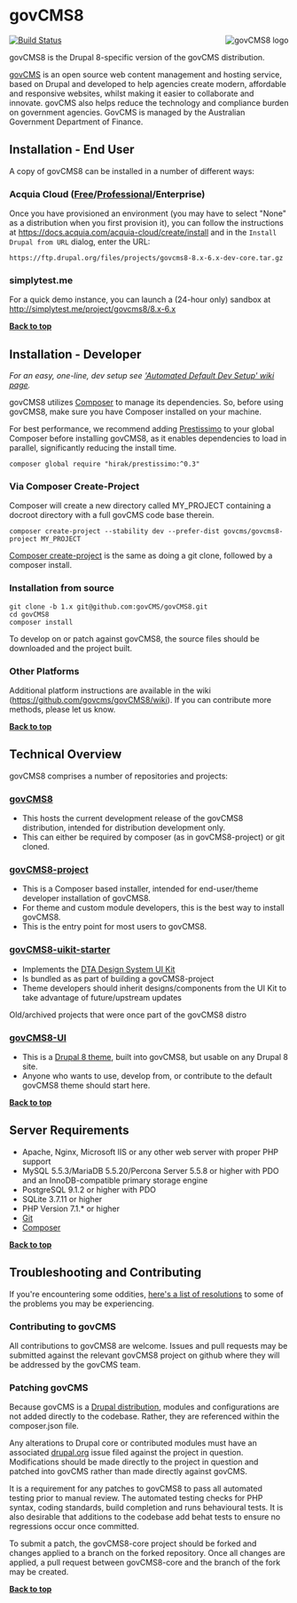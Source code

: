 # govCMS8

<img src="https://www.drupal.org/files/styles/grid-3/public/project-images/govcms8.png" alt="govCMS8 logo" align="right"/>

[![Build Status](https://travis-ci.org/govCMS/govCMS8.svg?branch=1.x)](https://travis-ci.org/govCMS/govCMS8)

govCMS8 is the Drupal 8-specific version of the govCMS distribution.

[govCMS](https://www.govcms.gov.au) is an open source web content management and hosting service, based on Drupal and developed to help agencies create modern, affordable and responsive websites, whilst making it easier to collaborate and innovate. govCMS also helps reduce the technology and compliance burden on government agencies. GovCMS is managed by the Australian Government Department of Finance.

## Installation - End User

A copy of govCMS8 can be installed in a number of different ways:

### Acquia Cloud ([Free](https://insight.acquia.com/free/register)/[Professional](https://www.acquia.com/cloud-pricing#hardware=c3.large&storage=25&subscription=5bc0ff4a-8bea-7ea4-b175-59ba508af636&region=ap-southeast-2)/Enterprise)

Once you have provisioned an environment (you may have to select "None" as a distribution when you first provision it), you can follow the instructions at https://docs.acquia.com/acquia-cloud/create/install and in the `Install Drupal from URL` dialog, enter the URL:

    https://ftp.drupal.org/files/projects/govcms8-8.x-6.x-dev-core.tar.gz

### simplytest.me

For a quick demo instance, you can launch a (24-hour only) sandbox at http://simplytest.me/project/govcms8/8.x-6.x

**[Back to top](#govcms8)**
## Installation - Developer

_For an easy, one-line, dev setup see ['Automated Default Dev Setup' wiki page](https://github.com/govCMS/govCMS8/wiki/Automated-Default-Dev-Setup)._

govCMS8 utilizes [Composer](https://getcomposer.org/) to manage its dependencies. So, before using govCMS8, make sure you have Composer installed on your machine.

For best performance, we recommend adding [Prestissimo](https://github.com/hirak/prestissimo) to your global Composer before installing govCMS8, as it enables dependencies to load in parallel, significantly reducing the install time.

    composer global require "hirak/prestissimo:^0.3"

### Via Composer Create-Project

Composer will create a new directory called MY_PROJECT containing a docroot directory with a full govCMS code base therein.

    composer create-project --stability dev --prefer-dist govcms/govcms8-project MY_PROJECT

[Composer create-project](https://getcomposer.org/doc/03-cli.md#create-project) is the same as doing a git clone, followed by a composer install.

### Installation from source

    git clone -b 1.x git@github.com:govCMS/govCMS8.git
    cd govCMS8
    composer install

To develop on or patch against govCMS8, the source files should be downloaded and the project built.

### Other Platforms

Additional platform instructions are available in the wiki (https://github.com/govcms/govCMS8/wiki).  If you can contribute more methods, please let us know.

**[Back to top](#govcms8)**
## Technical Overview

govCMS8 comprises a number of repositories and projects:

### [govCMS8](https://github.com/govCMS/govCMS8)
* This hosts the current development release of the govCMS8 distribution, intended for distribution development only.
* This can either be required by composer (as in govCMS8-project) or git cloned.

### [govCMS8-project](https://github.com/govCMS/govCMS8-project)
* This is a Composer based installer, intended for end-user/theme developer installation of govCMS8.
* For theme and custom module developers, this is the best way to install govCMS8.
* This is the entry point for most users to govCMS8.

### [govCMS8-uikit-starter](https://github.com/govCMS/govcms8_uikit_starter)
* Implements the [DTA Design System UI Kit](https://designsystem.gov.au/)
* Is bundled as as part of building a govCMS8-project
* Theme developers should inherit designs/components from the UI Kit to take advantage of future/upstream updates

Old/archived projects that were once part of the govCMS8 distro

### [govCMS8-UI](https://github.com/govCMS/govCMS8-ui)
* This is a [Drupal 8 theme](https://www.drupal.org/project/govcms8_ui), built into govCMS8, but usable on any Drupal 8 site.
* Anyone who wants to use, develop from, or contribute to the default govCMS8 theme should start here.

**[Back to top](#govcms8)**
## Server Requirements

* Apache, Nginx, Microsoft IIS or any other web server with proper PHP support
* MySQL 5.5.3/MariaDB 5.5.20/Percona Server 5.5.8 or higher with PDO and an InnoDB-compatible primary storage engine
* PostgreSQL 9.1.2 or higher with PDO
* SQLite 3.7.11 or higher
* PHP Version 7.1.* or higher
* [Git](http://git-scm.com/)
* [Composer](https://getcomposer.org/)

**[Back to top](#govcms8)**
## Troubleshooting and Contributing

If you're encountering some oddities, [here's a list of resolutions](https://github.com/govCMS/govCMS8/wiki/Troubleshooting) to some of the problems you may be experiencing.

### Contributing to govCMS

All contributions to govCMS8 are welcome. Issues and pull requests may be submitted against the relevant govCMS8 project on github where they will be addressed by the govCMS team.

### Patching govCMS

Because govCMS is a [Drupal distribution](https://www.drupal.org/documentation/build/distributions), modules and configurations are not added directly to the codebase. Rather, they are referenced within the composer.json file.

Any alterations to Drupal core or contributed modules must have an associated [drupal.org](https://www.drupal.org) issue filed against the project in question. Modifications should be made directly to the project in question and patched into govCMS rather than made directly against govCMS.

It is a requirement for any patches to govCMS8 to pass all automated testing prior to manual review. The automated testing checks for PHP syntax, coding standards, build completion and runs behavioural tests. It is also desirable that additions to the codebase add behat tests to ensure no regressions occur once committed.

To submit a patch, the govCMS8-core project should be forked and changes applied to a branch on the forked repository. Once all changes are applied, a pull request between govCMS8-core and the branch of the fork may be created.

**[Back to top](#govcms8)**
